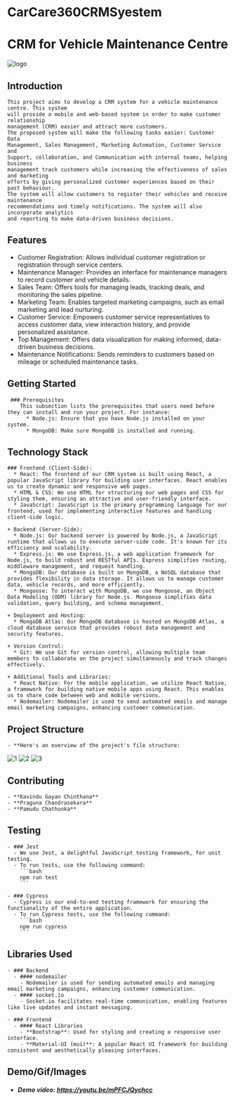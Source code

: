 # CarCare360CRMSyestem
# CRM for Vehicle Maintenance Centre

![logo](https://github.com/kgchinthana/CarCare360CRMSyestem/assets/119396480/9fb554f1-e7f6-4553-8e02-4561e53b60d2)

## Introduction 
    This project aims to develop a CRM system for a vehicle maintenance centre. This system
    will provide a mobile and web-based system in order to make customer relationship
    management (CRM) easier and attract more customers.
    The proposed system will make the following tasks easier: Customer Data
    Management, Sales Management, Marketing Automation, Customer Service and
    Support, collaboration, and Communication with internal teams, helping business
    management track customers while increasing the effectiveness of sales and marketing
    efforts by giving personalized customer experiences based on their past behaviour.
    The system will allow customers to register their vehicles and receive maintenance
    recommendations and timely notifications. The system will also incorporate analytics
    and reporting to make data-driven business decisions.

## Features
   * Customer Registration: Allows individual customer registration or registration through service centers.
  * Maintenance Manager: Provides an interface for maintenance managers to record customer and vehicle details.
  * Sales Team: Offers tools for managing leads, tracking deals, and monitoring the sales pipeline.
  * Marketing Team: Enables targeted marketing campaigns, such as email marketing and lead nurturing.
  * Customer Service: Empowers customer service representatives to access customer data, view interaction history, and provide personalized assistance.
  * Top Management: Offers data visualization for making informed, data-driven business decisions.
  * Maintenance Notifications: Sends reminders to customers based on mileage or scheduled maintenance tasks.

## Getting Started
     ### Prerequisites
        This subsection lists the prerequisites that users need before they can install and run your project. For instance:
          * Node.js: Ensure that you have Node.js installed on your system.
          * MongoDB: Make sure MongoDB is installed and running.

## Technology Stack
    ### Frontend (Client-Side):
      * React: The frontend of our CRM system is built using React, a popular JavaScript library for building user interfaces. React enables us to create dynamic and responsive web pages.
      * HTML & CSS: We use HTML for structuring our web pages and CSS for styling them, ensuring an attractive and user-friendly interface.
      * JavaScript: JavaScript is the primary programming language for our frontend, used for implementing interactive features and handling client-side logic.
        
    + Backend (Server-Side):
      * Node.js: Our backend server is powered by Node.js, a JavaScript runtime that allows us to execute server-side code. It's known for its efficiency and scalability.
      * Express.js: We use Express.js, a web application framework for Node.js, to build robust and RESTful APIs. Express simplifies routing, middleware management, and request handling.
      * MongoDB: Our database is built on MongoDB, a NoSQL database that provides flexibility in data storage. It allows us to manage customer data, vehicle records, and more efficiently.
      * Mongoose: To interact with MongoDB, we use Mongoose, an Object Data Modeling (ODM) library for Node.js. Mongoose simplifies data validation, query building, and schema management.
        
    + Deployment and Hosting:
      * MongoDB Atlas: Our MongoDB database is hosted on MongoDB Atlas, a cloud database service that provides robust data management and security features.
    
    + Version Control:
      * Git: We use Git for version control, allowing multiple team members to collaborate on the project simultaneously and track changes effectively.

    + Additional Tools and Libraries:
      * React Native: For the mobile application, we utilize React Native, a framework for building native mobile apps using React. This enables us to share code between web and mobile versions.
      * Nodemailer: Nodemailer is used to send automated emails and manage email marketing campaigns, enhancing customer communication.

## Project Structure
    - **Here's an overview of the project's file structure:
![1]( https://github.com/kgchinthana/CarCare360CRMSyestem/assets/119396480/98ba61f5-7563-47d2-92a1-4e48607f937b )
![2](https://github.com/kgchinthana/CarCare360CRMSyestem/assets/119396480/157b89f2-4441-465f-b767-9da82b1395a1)
![3](https://github.com/kgchinthana/CarCare360CRMSyestem/assets/119396480/1c4099a7-7f09-4322-b6f2-994c5979ea9c)

        
## Contributing
    - **Kavindu Gayan Chinthana**
    - **Praguna Chandrasekara**
    - **Pamudu Chathunka**

## Testing
    - ### Jest
      - We use Jest, a delightful JavaScript testing framework, for unit testing.
      - To run tests, use the following command:
        ```bash
        npm run test
        ```

    - ### Cypress
      - Cypress is our end-to-end testing framework for ensuring the functionality of the entire application.
      - To run Cypress tests, use the following command:
        ```bash
        npm run cypress
        ```

## Libraries Used
    - ### Backend
      - #### nodemailer
        - Nodemailer is used for sending automated emails and managing email marketing campaigns, enhancing customer communication.
      - #### socket.io
        - Socket.io facilitates real-time communication, enabling features like live updates and instant messaging.

    - ### Frontend
      - #### React Libraries
        - **Bootstrap**: Used for styling and creating a responsive user interface.
        - **Material-UI (mui)**: A popular React UI framework for building consistent and aesthetically pleasing interfaces.

## Demo/Gif/Images
  - ##### Demo video: https://youtu.be/mPFCJQychcc
